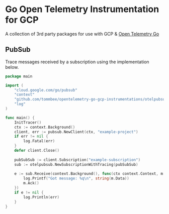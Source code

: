 # Go Open Telemetry Instrumentation for GCP

A collection of 3rd party packages for use with GCP & [Open Telemetry Go](https://github.com/open-telemetry/opentelemetry-go)

## PubSub

Trace messages received by a subscription using the implementation below.

```go
package main

import (
	"cloud.google.com/go/pubsub"
	"context"
	"github.com/tommbee/opentelemetry-go-gcp-instrumentations/otelpubsub"
	"log"
)

func main() {
	InitTracer()
	ctx := context.Background()
	client, err := pubsub.NewClient(ctx, "example-project")
	if err != nil {
		log.Fatal(err)
	}
	defer client.Close()
	
	pubSubSub := client.Subscription("example-subscription")
	sub := otelpubsub.NewSubscriptionWithTracing(pubSubSub)
	
	e := sub.Receive(context.Background(), func(ctx context.Context, m *pubsub.Message) {
		log.Printf("Got message: %q\n", string(m.Data))
		m.Ack()
	})
	if e != nil {
		log.Println(err)
	}
}
```